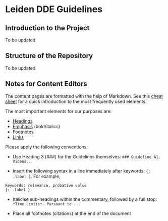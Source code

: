 # Leiden DDE Guidelines

## Introduction to the Project

To be updated.

## Structure of the Repository

To be updated.

## Notes for Content Editors

The content pages are formatted with the help of Markdown. See this [cheat sheet](https://www.markdownguide.org/cheat-sheet/) for a quick introduction to the most frequently used elements.

The most important elements for our purposes are:
- [Headings](https://www.markdownguide.org/basic-syntax/#headings)
- [Emphasis](https://www.markdownguide.org/basic-syntax/#emphasis) (bold/italics)
- [Footnotes](https://www.markdownguide.org/extended-syntax/#footnotes)
- [Links](https://www.markdownguide.org/basic-syntax/#links)

Please apply the following conventions:
- Use Heading 3 (###) for the Guidelines themselves: `### Guideline A1. Videos...`

- Insert the following syntax in a line immediately after keywords: `{: .label }`. For example,
```
Keywords: relevance, probative value
{: .label }
```

- Italicise sub-headings within the commentary, followed by a full stop: `*Time Limits*. Pursuant to ...`

- Place all footnotes (citations) at the end of the document
